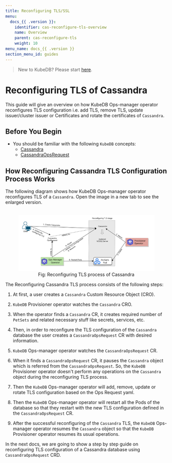 ```yaml
---
title: Reconfiguring TLS/SSL
menu:
  docs_{{ .version }}:
    identifier: cas-reconfigure-tls-overview
    name: Overview
    parent: cas-reconfigure-tls
    weight: 10
menu_name: docs_{{ .version }}
section_menu_id: guides
---
```


> New to KubeDB? Please start [here](/docs/README.md).

# Reconfiguring TLS of Cassandra

This guide will give an overview on how KubeDB Ops-manager operator reconfigures TLS configuration i.e. add TLS, remove TLS, update issuer/cluster issuer or Certificates and rotate the certificates of `Cassandra`.

## Before You Begin

- You should be familiar with the following `KubeDB` concepts:
    - [Cassandra](/docs/guides/cassandra/concepts/cassandra.md)
    - [CassandraOpsRequest](/docs/guides/cassandra/concepts/cassandraopsrequest.md)

## How Reconfiguring Cassandra TLS Configuration Process Works

The following diagram shows how KubeDB Ops-manager operator reconfigures TLS of a `Cassandra`. Open the image in a new tab to see the enlarged version.

<figure align="center">
  <img alt="Reconfiguring TLS process of Cassandra" src="/docs/images/day-2-operation/cassandra/reconfigureTLS.svg">
<figcaption align="center">Fig: Reconfiguring TLS process of Cassandra</figcaption>
</figure>

The Reconfiguring Cassandra TLS process consists of the following steps:

1. At first, a user creates a `Cassandra` Custom Resource Object (CRO).

2. `KubeDB` Provisioner  operator watches the `Cassandra` CRO.

3. When the operator finds a `Cassandra` CR, it creates required number of `PetSets` and related necessary stuff like secrets, services, etc.

4. Then, in order to reconfigure the TLS configuration of the `Cassandra` database the user creates a `CassandraOpsRequest` CR with desired information.

5. `KubeDB` Ops-manager operator watches the `CassandraOpsRequest` CR.

6. When it finds a `CassandraOpsRequest` CR, it pauses the `Cassandra` object which is referred from the `CassandraOpsRequest`. So, the `KubeDB` Provisioner  operator doesn't perform any operations on the `Cassandra` object during the reconfiguring TLS process.

7. Then the `KubeDB` Ops-manager operator will add, remove, update or rotate TLS configuration based on the Ops Request yaml.

8. Then the `KubeDB` Ops-manager operator will restart all the Pods of the database so that they restart with the new TLS configuration defined in the `CassandraOpsRequest` CR.

9. After the successful reconfiguring of the `Cassandra` TLS, the `KubeDB` Ops-manager operator resumes the `Cassandra` object so that the `KubeDB` Provisioner  operator resumes its usual operations.

In the next docs, we are going to show a step by step guide on reconfiguring TLS configuration of a Cassandra database using `CassandraOpsRequest` CRD.